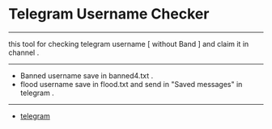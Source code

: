 # Telegram Username Checker
***
this tool for checking telegram username [ without Band ] and claim it in channel .
***
* Banned username save in banned4.txt .
* flood username save in flood.txt and send in "Saved messages" in telegram .
***
* [telegram](https://t.me/u_l_w)
